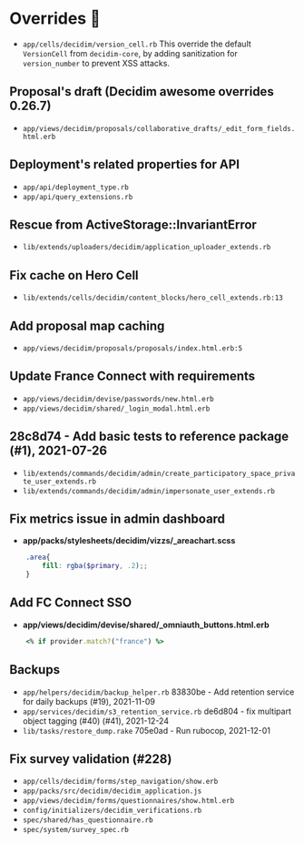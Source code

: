 # Overrides 🍰
* `app/cells/decidim/version_cell.rb`
This override the default `VersionCell` from `decidim-core`, by adding sanitization for `version_number` to prevent XSS attacks.

## Proposal's draft (Decidim awesome overrides 0.26.7)
* `app/views/decidim/proposals/collaborative_drafts/_edit_form_fields.html.erb`

## Deployment's related properties for API
* `app/api/deployment_type.rb`
* `app/api/query_extensions.rb`

## Rescue from ActiveStorage::InvariantError
* `lib/extends/uploaders/decidim/application_uploader_extends.rb`

## Fix cache on Hero Cell
* `lib/extends/cells/decidim/content_blocks/hero_cell_extends.rb:13`

## Add proposal map caching
* `app/views/decidim/proposals/proposals/index.html.erb:5`

## Update France Connect with requirements
* `app/views/decidim/devise/passwords/new.html.erb`
* `app/views/decidim/shared/_login_modal.html.erb`

## 28c8d74 - Add basic tests to reference package (#1), 2021-07-26
* `lib/extends/commands/decidim/admin/create_participatory_space_private_user_extends.rb`
* `lib/extends/commands/decidim/admin/impersonate_user_extends.rb`

## Fix metrics issue in admin dashboard
 - **app/packs/stylesheets/decidim/vizzs/_areachart.scss**
```scss
    .area{
        fill: rgba($primary, .2);;
    }
```

## Add FC Connect SSO
 - **app/views/decidim/devise/shared/_omniauth_buttons.html.erb**
```ruby
    <% if provider.match?("france") %>
```

## Backups
* `app/helpers/decidim/backup_helper.rb`
83830be - Add retention service for daily backups (#19), 2021-11-09
* `app/services/decidim/s3_retention_service.rb`
de6d804 - fix multipart object tagging (#40) (#41), 2021-12-24
* `lib/tasks/restore_dump.rake`
705e0ad - Run rubocop, 2021-12-01

## Fix survey validation (#228)
* `app/cells/decidim/forms/step_navigation/show.erb`
* `app/packs/src/decidim/decidim_application.js`
* `app/views/decidim/forms/questionnaires/show.html.erb`
* `config/initializers/decidim_verifications.rb`
* `spec/shared/has_questionnaire.rb`
* `spec/system/survey_spec.rb`
